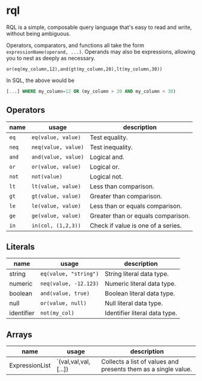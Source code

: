 # rql

RQL is a simple, composable query language that's easy to read and write, without being
ambiguous.

Operators, comparators, and functions all take the form `expressionName(operand, ...)`.
Operands may also be expressions, allowing you to nest as deeply as necessary.

```rql
or(eq(my_column,12),and(gt(my_column,20),lt(my_column,30))
```

In SQL, the above would be

```sql
[...] WHERE my_column=12 OR (my_column > 20 AND my_column < 30)
```

## Operators

| name  | usage                 | description                        |
|-------|-----------------------|------------------------------------|
| `eq`  | `eq(value, value)`    | Test equality.                     |
| `neq` | `neq(value, value)`   | Test inequality.                   |
| `and` | `and(value, value)`   | Logical and.                       |
| `or`  | `or(value, value)`    | Logical or.                        |
| `not` | `not(value)`          | Logical not.                       |
| `lt`  | `lt(value, value)`    | Less than comparison.              |
| `gt`  | `gt(value, value)`    | Greater than comparison.           |
| `le`  | `le(value, value)`    | Less than or equals comparison.    |
| `ge`  | `ge(value, value)`    | Greater than or equals comparison. |
| `in`  | `in(col, (1,2,3))`    | Check if value is one of a series. |

## Literals

| name       | usage                 | description                        |
|------------|-----------------------|------------------------------------|
| string     | `eq(value, "string")` | String literal data type.          |
| numeric    | `neq(value, -12.123)` | Numeric literal data type.         |
| boolean    | `and(value, true)`    | Boolean literal data type.         |
| null       | `or(value, null)`     | Null literal data type.            |
| identifier | `not(my_col)`         | Identifier literal data type.      |

## Arrays

| name           | usage                 | description                                                    |
|----------------|-----------------------|----------------------------------------------------------------|
| ExpressionList | `(val,val,val,[...])  | Collects a list of values and presents them as a single value. |
